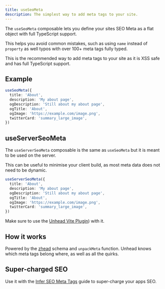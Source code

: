 ```yaml
---
title: useSeoMeta
description: The simplest way to add meta tags to your site.
---
```


The `useSeoMeta` composable lets you define your sites SEO Meta as a flat object with full TypeScript support.

This helps you avoid common mistakes, such as using `name` instead of `property` as well typos with over 100+ meta tags fully typed.

This is the recommended way to add meta tags to your site as it is XSS safe and has full TypeScript support.

## Example

```ts
useSeoMeta({
  title: 'About',
  description: 'My about page',
  ogDescription: 'Still about my about page',
  ogTitle: 'About',
  ogImage: 'https://example.com/image.png',
  twitterCard: 'summary_large_image',
})
```

## useServerSeoMeta

The `useServerSeoMeta` composable is the same as `useSeoMeta` but it is meant to be used on the server.

This can be useful to minimise your client build, as most meta data does not need to be dynamic.

```ts
useServerSeoMeta({
  title: 'About',
  description: 'My about page',
  ogDescription: 'Still about my about page',
  ogTitle: 'About',
  ogImage: 'https://example.com/image.png',
  twitterCard: 'summary_large_image',
})
```

Make sure to use the [Unhead Vite Plugin](/guide/getting-started/vite-plugin)) with it.

## How it works

Powered by the [zhead](https://github.com/harlan-zw/zhead) schema and `unpackMeta` function. Unhead knows which meta tags belong where, as well
as all the quirks.

## Super-charged SEO

Use it with the [Infer SEO Meta Tags](/addons/plugins/infer-seo-meta-tags) guide to super-charge your apps SEO.
